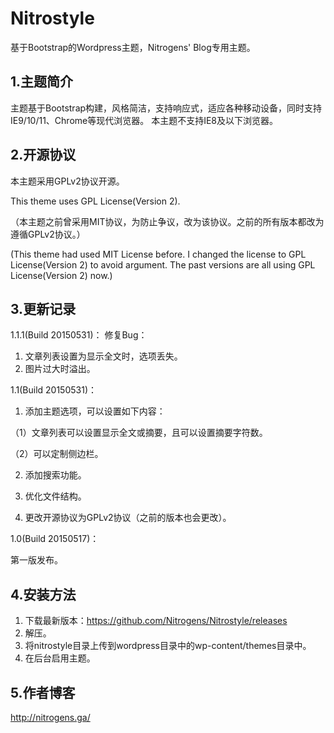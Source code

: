 # Nitrostyle
基于Bootstrap的Wordpress主题，Nitrogens' Blog专用主题。

1.主题简介
--
主题基于Bootstrap构建，风格简洁，支持响应式，适应各种移动设备，同时支持IE9/10/11、Chrome等现代浏览器。
本主题不支持IE8及以下浏览器。

2.开源协议
--
本主题采用GPLv2协议开源。

This theme uses GPL License(Version 2).

（本主题之前曾采用MIT协议，为防止争议，改为该协议。之前的所有版本都改为遵循GPLv2协议。）

(This theme had used MIT License before. I changed the license to GPL License(Version 2) to avoid argument. The past versions are all using GPL License(Version 2) now.)

3.更新记录
--
1.1.1(Build 20150531)：
修复Bug：
1. 文章列表设置为显示全文时，选项丢失。
2. 图片过大时溢出。

1.1(Build 20150531)：

1. 添加主题选项，可以设置如下内容：

（1）文章列表可以设置显示全文或摘要，且可以设置摘要字符数。

（2）可以定制侧边栏。

2. 添加搜索功能。

3. 优化文件结构。

4. 更改开源协议为GPLv2协议（之前的版本也会更改）。


1.0(Build 20150517)：

第一版发布。

4.安装方法
--
 1. 下载最新版本：https://github.com/Nitrogens/Nitrostyle/releases
 2. 解压。
 3. 将nitrostyle目录上传到wordpress目录中的wp-content/themes目录中。
 4. 在后台启用主题。

5.作者博客
--
http://nitrogens.ga/
